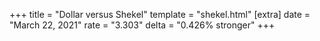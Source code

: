 +++
title = "Dollar versus Shekel"
template = "shekel.html"
[extra]
date = "March 22, 2021"
rate = "3.303"
delta = "0.426% stronger"
+++
